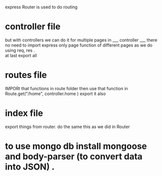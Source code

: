 express Router is used to do routing 

# controller file

but  with controllers  we can do it for multiple pages 
in ___ controller ___ there no need to  import express  only page function of  different pages as we do using   req, res .  
at last export all 


# routes file
IMPORt that functions in route folder then  use that function in Route.get("/home", controller.home )
export it also   

# index file 
export things from  router. 
do the same this as we did in  Router 

# to use mongo db  install  mongoose and body-parser (to convert data into JSON) . 




